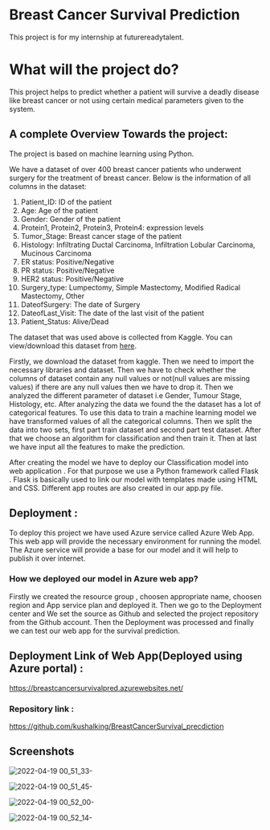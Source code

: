 
# Breast Cancer Survival Prediction

This project is for my internship at futurereadytalent.

# What will the project do?

This project helps to predict whether a patient will survive a deadly disease like breast cancer or not using certain medical parameters given to the system.

## A complete Overview Towards the project:

The project is based on machine learning using Python.


We have a dataset of over 400 breast cancer patients who underwent surgery for the treatment of breast cancer. Below is the information of all columns in the dataset:

1. Patient_ID: ID of the patient
2. Age: Age of the patient
3. Gender: Gender of the patient
4. Protein1, Protein2, Protein3, Protein4: expression levels
5. Tumor_Stage: Breast cancer stage of the patient
6. Histology: Infiltrating Ductal Carcinoma, Infiltration Lobular Carcinoma, Mucinous Carcinoma
7. ER status: Positive/Negative
8. PR status: Positive/Negative
9. HER2 status: Positive/Negative
10. Surgery_type: Lumpectomy, Simple Mastectomy, Modified Radical Mastectomy, Other
11. DateofSurgery: The date of Surgery
12. DateofLast_Visit: The date of the last visit of the patient
13. Patient_Status: Alive/Dead

The dataset that was used above is collected from Kaggle. You can view/download this dataset from [here](https://www.kaggle.com/datasets/amandam1/breastcancerdataset).

Firstly, we download the dataset from kaggle. Then we need to import the necessary libraries and dataset. 
Then we have to check whether the columns of dataset contain any null values or not(null values are missing values) if there are any null values then we have to drop it.
Then we analyzed the different parameter of dataset i.e Gender, Tumour Stage, Histology, etc.
After analyzing the data we found the the dataset has a lot of categorical features. To use this data to train a machine learning model we have transformed values of all the categorical columns.
 Then we split the data into two sets, first part train dataset and second part test dataset. After that we choose an algorithm for classification and then train it.
 Then at last we have input all the features to make the prediction.

 After creating the model we have to deploy our Classification model into web application . For that purpose we use a Python framework called Flask . Flask is basically used to link our model with templates made using HTML and CSS. Different app routes are also created in our app.py file.
## Deployment :

To deploy this project we have used Azure service called Azure Web App. This web app will provide the necessary environment for running the model.
The Azure service will provide a base for our model and it will help to publish it over internet.

### How we deployed our model in Azure web app?
Firstly we created the resource group , choosen appropriate name, choosen region and App service plan and deployed it.
Then we go to the Deployment center and We set the source as Github and selected the project repository from the Github account. Then the Deployment was processed and finally we can test our web app for the survival prediction.

## Deployment Link of Web App(Deployed using Azure portal) :
https://breastcancersurvivalpred.azurewebsites.net/

### Repository link :
https://github.com/kushalking/BreastCancerSurvival_precdiction


## Screenshots

![2022-04-19 00_51_33-](https://user-images.githubusercontent.com/61675024/163883804-ea4f9649-c055-4469-9316-404d423f5564.png)


![2022-04-19 00_51_45-](https://user-images.githubusercontent.com/61675024/163883821-8e11eaa9-7284-4e38-8b30-062c5f06877e.png)

![2022-04-19 00_52_00-](https://user-images.githubusercontent.com/61675024/163883834-b748c5da-aca3-4ddb-a0a7-71dad4729d69.png)

![2022-04-19 00_52_14-](https://user-images.githubusercontent.com/61675024/163883861-28a8e52e-0c82-4b2d-ba9f-9c91957d4701.png)

